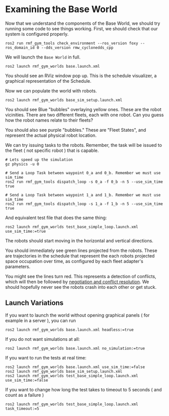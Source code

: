 # Examining the Base World

Now that we understand the components of the Base World, we should try running some code to see things working. First, we should check that our system is configured properly.

```
ros2 run rmf_gym_tools check_environment --ros_version foxy --ros_domain_id 0 --dds_version rmw_cyclonedds_cpp
```

We will launch the `Base World` in full.

```
ros2 launch rmf_gym_worlds base.launch.xml
```

You should see an RViz window pop up. This is the schedule visualizer, a graphical representation of the Schedule.

Now we can populate the world with robots.
```
ros2 launch rmf_gym_worlds base_sim_setup.launch.xml
```

You should see Blue "bubbles" overlaying yellow ones. These are the robot vicinities. There are two different fleets, each with one robot. Can you guess how the robot names relate to their fleets?

You should also see purple "bubbles." These are "Fleet States", and represent the actual physical robot location.

We can try issuing tasks to the robots. Remember, the task will be issued to the fleet ( not specific robot ) that is capable.

```
# Lets speed up the simulation
gz physics -u 0

# Send a Loop Task between waypoint 0_a and 0_b. Remember we must use sim_time
ros2 run rmf_gym_tools dispatch_loop -s 0_a -f 0_b -n 5 --use_sim_time true

# Send a Loop Task between waypoint 1_a and 1_b. Remember we must use sim_time
ros2 run rmf_gym_tools dispatch_loop -s 1_a -f 1_b -n 5 --use_sim_time true
```

And equivalent test file that does the same thing:
```
ros2 launch rmf_gym_worlds test_base_simple_loop.launch.xml use_sim_time:=true
```

The robots should start moving in the horizontal and vertical directions. 

You should immediately see green lines projected from the robots. These are trajectories in the schedule that represent the each robots projected space occupation over time, as configured by each fleet adapter's parameters.

You might see the lines turn red. This represents a detection of conflicts, which will then be followed by [negotiation and conflict resolution](https://osrf.github.io/ros2multirobotbook/rmf-core.html?highlight=deconflict#traffic-deconfliction). We should hopefully never see the robots crash into each other or get stuck.

## Launch Variations
If you want to launch the world without opening graphical panels ( for example in a server ), you can run

```
ros2 launch rmf_gym_worlds base.launch.xml headless:=true
```

If you do not want simulations at all:
```
ros2 launch rmf_gym_worlds base.launch.xml no_simulation:=true
```

If you want to run the tests at real time:
```
ros2 launch rmf_gym_worlds base.launch.xml use_sim_time:=false
ros2 launch rmf_gym_worlds base_sim_setup.launch.xml
ros2 launch rmf_gym_worlds test_base_simple_loop.launch.xml use_sim_time:=false
```


If you want to change how long the test takes to timeout to 5 seconds ( and count as a failure )
```
ros2 launch rmf_gym_worlds test_base_simple_loop.launch.xml task_timeout:=5
```
